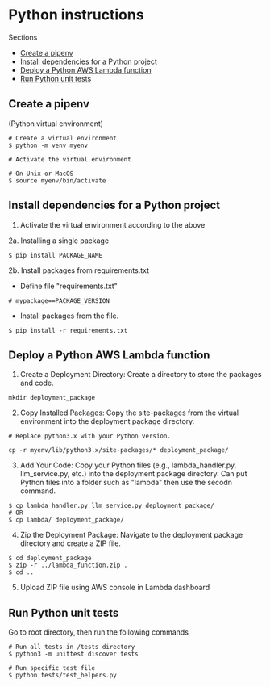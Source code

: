 # Python instructions

Sections
- [Create a pipenv](#create-a-pipenv)
- [Install dependencies for a Python project](#install-dependencies-for-a-python-project)
- [Deploy a Python AWS Lambda function](#deploy-a-python-aws-lambda-function)
- [Run Python unit tests](#run-python-unit-tests)


## Create a pipenv 
(Python virtual environment)

```
# Create a virtual environment
$ python -m venv myenv

# Activate the virtual environment

# On Unix or MacOS
$ source myenv/bin/activate

```

## Install dependencies for a Python project

1. Activate the virtual environment according to the above

2a. Installing a single package
```
$ pip install PACKAGE_NAME
```
2b. Install packages from requirements.txt
- Define file "requirements.txt"
```
# mypackage==PACKAGE_VERSION
```
- Install packages from the file.
```
$ pip install -r requirements.txt
```


## Deploy a Python AWS Lambda function
1. Create a Deployment Directory: Create a directory to store the packages and code.
```
mkdir deployment_package
```

2. Copy Installed Packages: Copy the site-packages from the virtual environment into the deployment package directory.
```
# Replace python3.x with your Python version.

cp -r myenv/lib/python3.x/site-packages/* deployment_package/

```

3. Add Your Code: Copy your Python files (e.g., lambda_handler.py, llm_service.py, etc.) into the deployment package directory. Can put Python files into a folder such as "lambda" then use the secodn command.
```
$ cp lambda_handler.py llm_service.py deployment_package/
# OR 
$ cp lambda/ deployment_package/
```
4. Zip the Deployment Package: Navigate to the deployment package directory and create a ZIP file.
```
$ cd deployment_package
$ zip -r ../lambda_function.zip .
$ cd ..
```

5. Upload ZIP file using AWS console in Lambda dashboard

## Run Python unit tests
Go to root directory, then run the following commands

```
# Run all tests in /tests directory
$ python3 -m unittest discover tests

# Run specific test file
$ python tests/test_helpers.py
```
